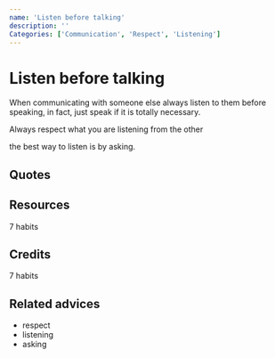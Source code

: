 ```yaml
---
name: 'Listen before talking'
description: ''
Categories: ['Communication', 'Respect', 'Listening']
---
```

# Listen before talking

When communicating with someone else always listen to them before speaking, in fact, just speak if it is totally necessary.

Always respect what you are listening from the other

the best way to listen is by asking.


## Quotes

## Resources

7 habits

## Credits

7 habits

## Related advices

- respect
- listening
- asking
